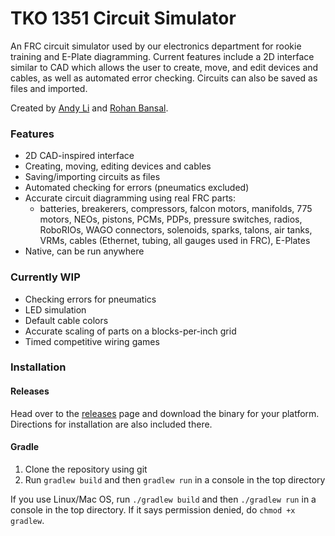 # TKO 1351 Circuit Simulator
<!--- ![TKO 1351 Circuit Simulator](core/assets/img/circuitsim.png) --->

An FRC circuit simulator used by our electronics department for rookie training and E-Plate diagramming. Current features include a 2D interface similar to CAD which allows the user to create, move, and edit devices and cables, as well as automated error checking. Circuits can also be saved as files and imported.

Created by [Andy Li](https://github.com/AndyLi23) and [Rohan Bansal](https://github.com/Rohan-Bansal).

### Features

- 2D CAD-inspired interface
- Creating, moving, editing devices and cables
- Saving/importing circuits as files
- Automated checking for errors (pneumatics excluded)
- Accurate circuit diagramming using real FRC parts: 
  - batteries, breakerers, compressors, falcon motors, manifolds, 775 motors, NEOs, pistons, PCMs, PDPs, pressure switches, radios, RoboRIOs, WAGO connectors, solenoids, sparks, talons, air tanks, VRMs, cables (Ethernet, tubing, all gauges used in FRC), E-Plates
- Native, can be run anywhere

### Currently WIP

- Checking errors for pneumatics
- LED simulation
- Default cable colors
- Accurate scaling of parts on a blocks-per-inch grid
- Timed competitive wiring games

### Installation

#### Releases

Head over to the [releases](https://github.com/MittyRobotics/tko-electronics-sim/releases) page and download the binary for your platform. Directions for installation are also included there.

#### Gradle

1. Clone the repository using git
2. Run `gradlew build` and then `gradlew run` in a console in the top directory

If you use Linux/Mac OS, run `./gradlew build` and then `./gradlew run` in a console in the top directory. If it says permission denied, do `chmod +x gradlew`.
